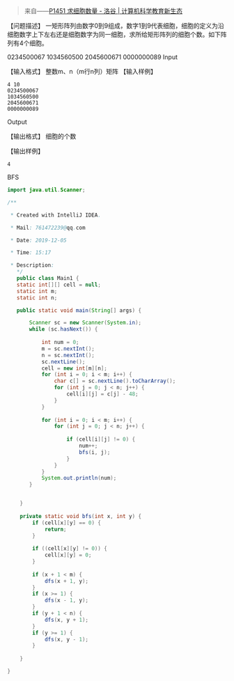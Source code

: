 > 来自——[P1451 求细胞数量 - 洛谷 | 计算机科学教育新生态](https://www.luogu.com.cn/problem/P1451)


【问题描述】
一矩形阵列由数字0到9组成，数字1到9代表细胞，细胞的定义为沿细胞数字上下左右还是细胞数字为同一细胞，求所给矩形阵列的细胞个数。如下阵列有4个细胞。

0234500067
1034560500
2045600671
0000000089
Input

【输入格式】
整数m、n（m行n列）矩阵
【输入样例】

```
4 10
0234500067
1034560500
2045600671
0000000089
```

Output

【输出格式】
细胞的个数

【输出样例】

```
4
```

BFS

```java
import java.util.Scanner;

/**

 * Created with IntelliJ IDEA.

 * Mail: 761472239@qq.com

 * Date: 2019-12-05

 * Time: 15:17

 * Description:
   */
   public class Main1 {
   static int[][] cell = null;
   static int m;
   static int n;

   public static void main(String[] args) {

       Scanner sc = new Scanner(System.in);
       while (sc.hasNext()) {
       
           int num = 0;
           m = sc.nextInt();
           n = sc.nextInt();
           sc.nextLine();
           cell = new int[m][n];
           for (int i = 0; i < m; i++) {
               char c[] = sc.nextLine().toCharArray();
               for (int j = 0; j < n; j++) {
                   cell[i][j] = c[j] - 48;
               }
           }
       
           for (int i = 0; i < m; i++) {
               for (int j = 0; j < n; j++) {
       
                   if (cell[i][j] != 0) {
                       num++;
                       bfs(i, j);
                   }
               }
           }
           System.out.println(num);
       }


    }
    
    private static void bfs(int x, int y) {
        if (cell[x][y] == 0) {
            return;
        }
    
        if ((cell[x][y] != 0)) {
            cell[x][y] = 0;
        }
    
        if (x + 1 < m) {
            dfs(x + 1, y);
        }
        if (x >= 1) {
            dfs(x - 1, y);
        }
        if (y + 1 < n) {
            dfs(x, y + 1);
        }
        if (y >= 1) {
            dfs(x, y - 1);
        }
    
    }

}


```


